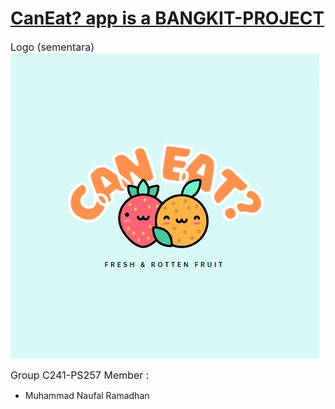 # <ins>CanEat? app is a BANGKIT-PROJECT</ins>
<span style="font-size:12pt;">Logo (sementara)</span>
![LOGOSEMENTARA!](LOGO-SEMENTARA.jpg)

<span style="font-size:12pt;">Group C241-PS257 Member :</span>
* Muhammad Naufal Ramadhan
